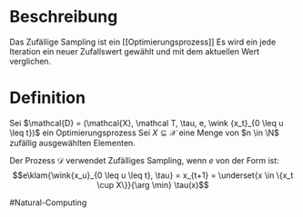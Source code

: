 # Beschreibung
Das Zufällige Sampling ist ein [[Optimierungsprozess]]
Es wird ein jede Iteration ein neuer Zufallswert gewählt und mit dem aktuellen Wert verglichen.

# Definition
Sei $\mathcal{D} = (\mathcal{X}, \mathcal T, \tau, e, \wink {x_t}_{0 \leq u \leq t})$ ein Optimierungsprozess
Sei $X \subseteq \mathcal{X}$ eine Menge von $n \in \N$ zufällig ausgewählten Elementen.

Der Prozess $\mathcal{D}$ verwendet Zufälliges Sampling, wenn $e$ von der Form ist:
$$e\klam{\wink{x_u}_{0 \leq u \leq t}, \tau} = x_{t+1} = \underset{x \in \{x_t \cup X\}}{\arg \min} \tau(x)$$




$\newcommand{\wink}[1]{\left\langle #1 \right\rangle}$
$\newcommand{\klam}[1]{\left( #1 \right)}$
$\newcommand{\Q}{\mathbb Q}$
$\newcommand{\R}{\mathbb R}$
$\newcommand{\C}{\mathbb C}$
$\newcommand{\F}{\mathbb F}$
$\newcommand{\Z}{\mathbb Z}$
$\newcommand{\N}{\mathbb N}$
$\newcommand{\a}{\alpha}$

#Natural-Computing 
